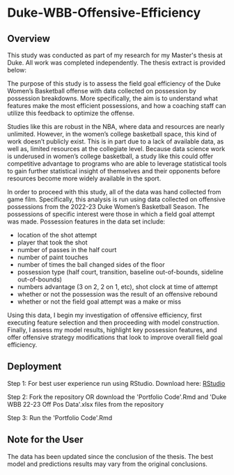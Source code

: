 # Duke-WBB-Offensive-Efficiency

## Overview
This study was conducted as part of my research for my Master's thesis at Duke. All work was completed independently. The thesis extract is provided below:

The purpose of this study is to assess the field goal efficiency of the Duke Women’s Basketball offense with data collected on possession by possession breakdowns. More specifically, the aim is to understand what features make the most efficient possessions, and how a coaching staff can utilize this feedback to optimize the offense. 

Studies like this are robust in the NBA, where data and resources are nearly unlimited. However, in the women’s college basketball space, this kind of work doesn’t publicly exist. This is in part due to a lack of available data, as well as, limited resources at the collegiate level. Because data science work is underused in women’s college basketball, a study like this could offer competitive advantage to programs who are able to leverage statistical tools to gain further statistical insight of themselves and their opponents before resources become more widely available in the sport. 

In order to proceed with this study, all of the data was hand collected from game film. Specifically, this analysis is run using data collected on offensive possessions from the 2022-23 Duke Women’s Basketball Season. The possessions of specific interest were those in which a field goal attempt was made. Possession features in the data set include: 

- location of the shot attempt
- player that took the shot
- number of passes in the half court
- number of paint touches
- number of times the ball changed sides of the floor
- possession type (half court, transition, baseline out-of-bounds, sideline out-of-bounds)
- numbers advantage (3 on 2, 2 on 1, etc), shot clock at time of attempt
- whether or not the possession was the result of an offensive rebound
- whether or not the field goal attempt was a make or miss

Using this data, I begin my investigation of offensive efficiency, first executing feature selection and then proceeding with model construction. Finally, I assess my model results, highlight key possession features, and offer offensive strategy modifications that look to improve overall field goal efficiency.

## Deployment
Step 1: For best user experience run using RStudio. Download here: [RStudio](https://posit.co/download/rstudio-desktop/)

Step 2: Fork the repository OR download the 'Portfolio Code'.Rmd and 'Duke WBB 22-23 Off Pos Data'.xlsx files from the repository

Step 3: Run the 'Portfolio Code'.Rmd

## Note for the User
The data has been updated since the conclusion of the thesis. The best model and predictions results may vary from the original conclusions.
